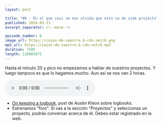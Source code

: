 ```yaml
---
layout: post

title: "#6 - En el que casi se nos olvida que esto va de side projects"
published: 2024-03-11
excerpt_separator: <!--more-->

episode_number: 6
image_url: https://cajon-de-saastre.b-cdn.net/6.png
mp3_url: https://cajon-de-saastre.b-cdn.net/6.mp3
duration: 7205
length: 116883675
---
```

Hasta el minuto 20 y pico no empezamos a hablar de nuestros proyectos. Y luego tampoco es que lo hagamos mucho. Aun así se nos van 2 horas.<!--more-->

<audio controls src="https://cajon-de-saastre.b-cdn.net/6.mp3"></audio>

<ul><li><a href="https://austinkleon.com/2010/01/31/logbook/">On keeping a logbook</a>, post de Austin Kleon sobre logbooks.</li><li>Estrenamos "foro". Si vas a la sección "Proyectos" y seleccionas un proyecto, podrás conversar acerca de él. Debes estar registrado en la web.</li></ul>
